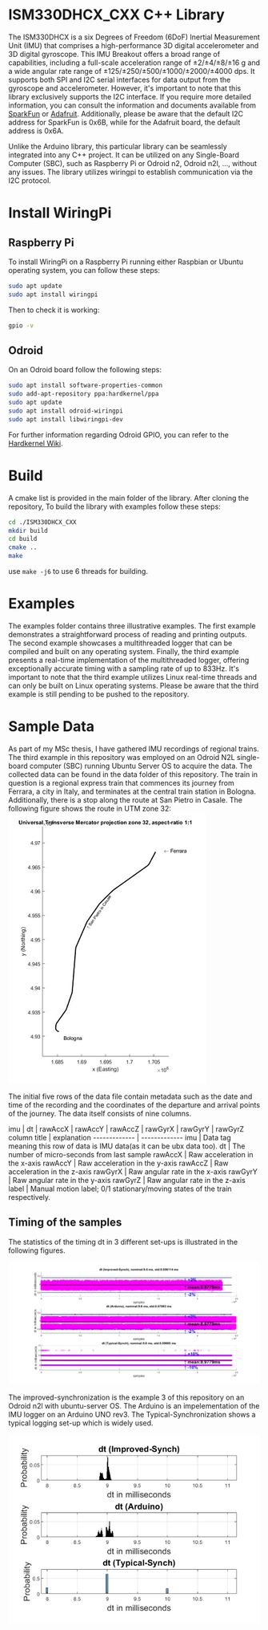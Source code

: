 # ISM330DHCX_CXX C++ Library

The ISM330DHCX is a six Degrees of Freedom (6DoF) Inertial Measurement Unit (IMU) that comprises a high-performance 3D digital accelerometer and 3D digital gyroscope. This IMU Breakout offers a broad range of capabilities, including a full-scale acceleration range of ±2/±4/±8/±16 g and a wide angular rate range of ±125/±250/±500/±1000/±2000/±4000 dps. It supports both SPI and I2C serial interfaces for data output from the gyroscope and accelerometer. However, it's important to note that this library exclusively supports the I2C interface.  If you require more detailed information, you can consult the information and documents available from [SparkFun](https://www.sparkfun.com/products/20176) or [Adafruit](https://www.adafruit.com/product/4502). Additionally, please be aware that the default I2C address for SparkFun is 0x6B, while for the Adafruit board, the default address is 0x6A.

Unlike the Arduino library, this particular library can be seamlessly integrated into any C++ project. It can be utilized on any Single-Board Computer (SBC), such as Raspberry Pi or Odroid n2, Odroid n2l, ..., without any issues. The library utilizes wiringpi to establish communication via the I2C protocol.

# Install WiringPi
## Raspberry Pi
To install WiringPi on a Raspberry Pi running either Raspbian or Ubuntu operating system, you can follow these steps:

```bash
sudo apt update
sudo apt install wiringpi
```
Then to check it is working:

```bash
gpio -v
```
## Odroid
On an Odroid board follow the following steps:

```bash
sudo apt install software-properties-common
sudo add-apt-repository ppa:hardkernel/ppa
sudo apt update
sudo apt install odroid-wiringpi
sudo apt install libwiringpi-dev
```
For further information regarding Odroid GPIO, you can refer to the [Hardkernel Wiki](https://wiki.odroid.com/start).
# Build 
A cmake list is provided in the main folder of the library. After cloning the repository, To build the library with examples follow these steps:
```bash
cd ./ISM330DHCX_CXX
mkdir build
cd build
cmake ..
make
```
use `make -j6` to use 6 threads for building. 

# Examples

The examples folder contains three illustrative examples. The first example demonstrates a straightforward process of reading and printing outputs. The second example showcases a multithreaded logger that can be compiled and built on any operating system. Finally, the third example presents a real-time implementation of the multithreaded logger, offering exceptionally accurate timing with a sampling rate of up to 833Hz. It's important to note that the third example utilizes Linux real-time threads and can only be built on Linux operating systems. Please be aware that the third example is still pending to be pushed to the repository.

# Sample Data

As part of my MSc thesis, I have gathered IMU recordings of regional trains. The third example in this repository was employed on an Odroid N2L single-board computer (SBC) running Ubuntu Server OS to acquire the data. The collected data can be found in the data folder of this repository. The train in question is a regional express train that commences its journey from Ferrara, a city in Italy, and terminates at the central train station in Bologna. Additionally, there is a stop along the route at San Pietro in Casale. The following figure shows the route in UTM zone 32:
![scatter plot of the recorded samples](https://github.com/Mahdi-Abdollahpour/ISM330DHCX_CXX/blob/main/figures/map.jpg?raw=true)


The initial five rows of the data file contain metadata such as the date and time of the recording and the coordinates of the departure and arrival points of the journey. The data itself consists of nine columns.

imu | dt | rawAccX | rawAccY | rawAccZ | rawGyrX | rawGyrY | rawGyrZ
column title | explanation
------------- | -------------
imu  | Data tag meaning this row of data is IMU data(as it can be ubx data too).
dt  | The number of micro-seconds from last sample
rawAccX | Raw acceleration in the x-axis
rawAccY | Raw acceleration in the y-axis
rawAccZ | Raw acceleration in the z-axis
rawGyrX | Raw angular rate in the x-axis
rawGyrY | Raw angular rate in the y-axis
rawGyrZ | Raw angular rate in the z-axis
label | Manual motion label; 0/1 stationary/moving states of the train respectively.
## Timing of the samples

The statistics of the timing dt in 3 different set-ups is illustrated in the following figures.

![scatter plot of the recorded samples](https://github.com/Mahdi-Abdollahpour/ISM330DHCX_CXX/blob/main/figures/dt_scatter.jpg?raw=true)

The improved-synchronization is the example 3 of this repository on an Odroid n2l with ubuntu-server OS. The Arduino is an impelementation of the IMU logger on an Arduino UNO rev3. The Typical-Synchronization shows a typical logging set-up which is widely used.

![scatter plot of the recorded samples](https://github.com/Mahdi-Abdollahpour/ISM330DHCX_CXX/blob/main/figures/dt_hist.jpg?raw=true)

